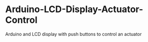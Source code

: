 # Arduino-LCD-Display-Actuator-Control
Arduino and LCD display with push buttons to control an actuator
